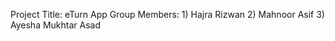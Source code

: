 Project Title: eTurn App
Group Members: 
             1) Hajra Rizwan
             2) Mahnoor Asif
             3) Ayesha Mukhtar Asad
